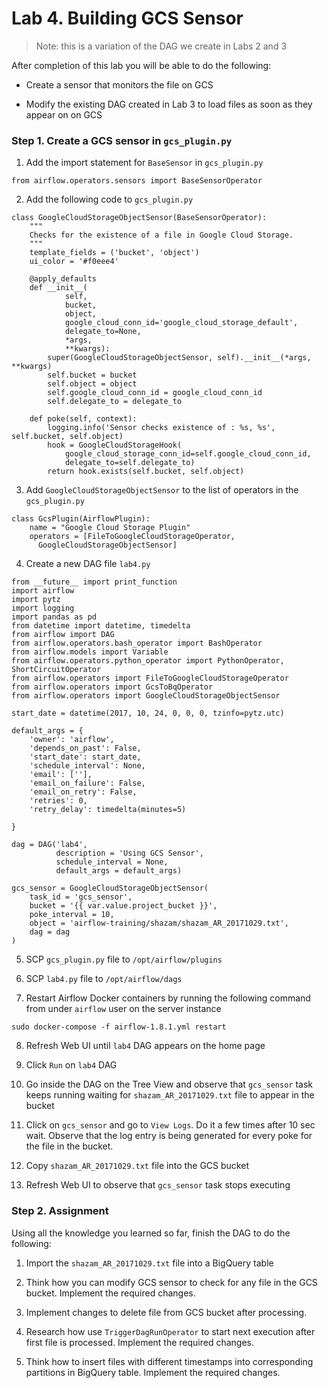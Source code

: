 # Lab 4. Building GCS Sensor

>Note: this is a variation of the DAG we create in Labs 2 and 3

After completion of this lab you will be able to do the following:

* Create a sensor that monitors the file on GCS

* Modify the existing DAG created in Lab 3 to load files as soon as they appear on on GCS

### Step 1. Create a GCS sensor in `gcs_plugin.py` 

1. Add the import statement for `BaseSensor` in `gcs_plugin.py` 

```
from airflow.operators.sensors import BaseSensorOperator
```

2. Add the following code to `gcs_plugin.py`

```
class GoogleCloudStorageObjectSensor(BaseSensorOperator):
    """
    Checks for the existence of a file in Google Cloud Storage.
    """
    template_fields = ('bucket', 'object')
    ui_color = '#f0eee4'

    @apply_defaults
    def __init__(
            self,
            bucket,
            object,
            google_cloud_conn_id='google_cloud_storage_default',
            delegate_to=None,
            *args,
            **kwargs):
        super(GoogleCloudStorageObjectSensor, self).__init__(*args, **kwargs)
        self.bucket = bucket
        self.object = object
        self.google_cloud_conn_id = google_cloud_conn_id
        self.delegate_to = delegate_to

    def poke(self, context):
        logging.info('Sensor checks existence of : %s, %s', self.bucket, self.object)
        hook = GoogleCloudStorageHook(
            google_cloud_storage_conn_id=self.google_cloud_conn_id,
            delegate_to=self.delegate_to)
        return hook.exists(self.bucket, self.object)
```

3. Add `GoogleCloudStorageObjectSensor` to the list of operators in the `gcs_plugin.py`

```
class GcsPlugin(AirflowPlugin):
    name = "Google Cloud Storage Plugin"
    operators = [FileToGoogleCloudStorageOperator,
      GoogleCloudStorageObjectSensor]
```

4. Create a new DAG file `lab4.py`

```
from __future__ import print_function
import airflow
import pytz
import logging
import pandas as pd
from datetime import datetime, timedelta
from airflow import DAG
from airflow.operators.bash_operator import BashOperator
from airflow.models import Variable
from airflow.operators.python_operator import PythonOperator, ShortCircuitOperator
from airflow.operators import FileToGoogleCloudStorageOperator
from airflow.operators import GcsToBqOperator
from airflow.operators import GoogleCloudStorageObjectSensor

start_date = datetime(2017, 10, 24, 0, 0, 0, tzinfo=pytz.utc)

default_args = {
    'owner': 'airflow',
    'depends_on_past': False,
    'start_date': start_date,
    'schedule_interval': None,
    'email': [''],
    'email_on_failure': False,
    'email_on_retry': False,
    'retries': 0,
    'retry_delay': timedelta(minutes=5)

}

dag = DAG('lab4',
          description = 'Using GCS Sensor',
          schedule_interval = None,
          default_args = default_args)

gcs_sensor = GoogleCloudStorageObjectSensor(
    task_id = 'gcs_sensor',
    bucket = '{{ var.value.project_bucket }}',
    poke_interval = 10,
    object = 'airflow-training/shazam/shazam_AR_20171029.txt',
    dag = dag
)
```

5. SCP `gcs_plugin.py` file to `/opt/airflow/plugins` 

6. SCP `lab4.py` file to `/opt/airflow/dags`

7. Restart Airflow Docker containers by running the following command from under `airflow` user on the server instance

```
sudo docker-compose -f airflow-1.8.1.yml restart
```

8. Refresh Web UI until `lab4` DAG appears on the home page

9. Click `Run` on `lab4` DAG

10. Go inside the DAG on the Tree View and observe that `gcs_sensor` task keeps running waiting for `shazam_AR_20171029.txt` file to appear in the bucket

11. Click on `gcs_sensor` and go to `View Logs`. Do it a few times after 10 sec wait. Observe that the log entry is being generated for every poke for the file in the bucket.

12. Copy `shazam_AR_20171029.txt` file into the GCS bucket

13. Refresh Web UI to observe that `gcs_sensor` task stops executing

### Step 2. Assignment

Using all the knowledge you learned so far, finish the DAG to do the following:

1. Import the `shazam_AR_20171029.txt` file into a BigQuery table

2. Think how you can modify GCS sensor to check for any file in the GCS bucket. Implement the required changes.

3. Implement changes to delete file from GCS bucket after processing.

3. Research how use `TriggerDagRunOperator` to start next execution after first file is processed. Implement the required changes.

4. Think how to insert files with different timestamps into corresponding partitions in BigQuery table. Implement the required changes.



